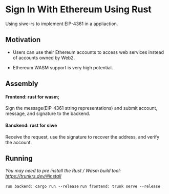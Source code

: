 # Sign In With Ethereum Using Rust
Using siwe-rs to implement EIP-4361 in a appliaction.


## Motivation
* Users can use their Ethereum accounts to access web services instead of accounts owned by Web2. 

* Ethereum WASM support is very high potential.

## Assembly
#### Frontend: rust for wasm; 
Sign the message(EIP-4361 string representations) and submit account, message, and signature to the backend.
#### Banckend: rust for siwe
Receive the request, use the signature to recover the address, and verify the account.

## Running
*You may need to pre install the Rust / Wasm build tool:* *https://trunkrs.dev/#install*

`
run backend:
cargo run --release
`
`
run frontend:
trunk serve --release
`